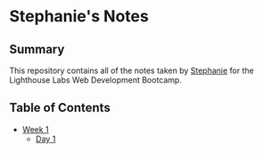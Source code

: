 # Stephanie's Notes
## Summary
This repository contains all of the notes taken by [Stephanie](https://github.com/stephanie-gr) for the Lighthouse Labs Web Development Bootcamp.

## Table of Contents
* [Week 1](/Week_1)
  * [Day 1](/Week_1/Day_1)
